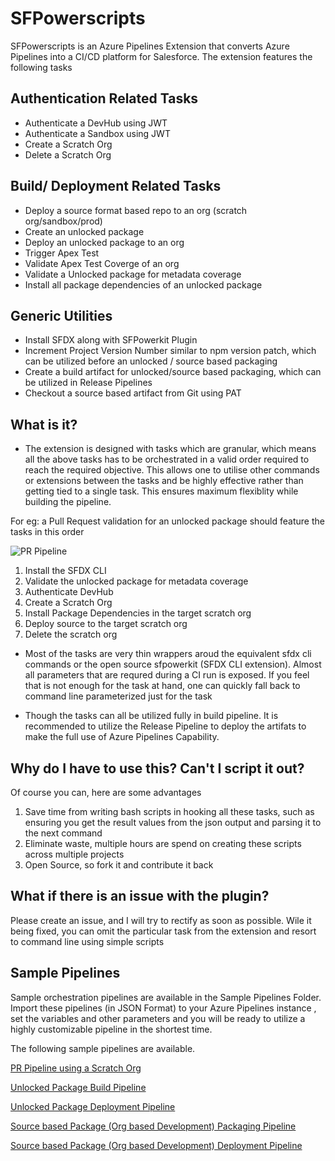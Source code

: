


# SFPowerscripts

SFPowerscripts is an Azure Pipelines Extension that converts Azure Pipelines into a CI/CD platform for Salesforce. The extension features the following tasks

## Authentication Related Tasks
 
 - Authenticate a DevHub using JWT
 - Authenticate a Sandbox using JWT
 - Create a Scratch Org
 - Delete a Scratch Org

## Build/ Deployment Related Tasks

 -  Deploy a source format based repo to an org (scratch org/sandbox/prod)
 -  Create an unlocked package
 -  Deploy an unlocked package to an org
 -  Trigger Apex Test
 -  Validate Apex Test Coverge of an org
 -  Validate a Unlocked package for metadata coverage
 -  Install all package dependencies of an unlocked package
 
## Generic Utilities

 
 - Install SFDX along with SFPowerkit Plugin
 - Increment Project Version Number similar to npm version patch, which can be utilized before an unlocked / source based packaging
 - Create a build artifact for unlocked/source based packaging, which can be utilized in Release Pipelines
 - Checkout a source based artifact from Git using PAT


## What is it?

- The extension is designed with tasks which are granular,  which means all the above tasks has to be orchestrated in a valid order required to reach the required objective.  This allows one to utilise other commands or extensions between the tasks and be highly effective rather than getting tied to a single task. This ensures maximum flexiblity while building the pipeline.

For eg: a Pull Request validation for an unlocked package  should feature the tasks in this order

![PR Pipeline](https://user-images.githubusercontent.com/15088656/64760201-78bfaf80-d57c-11e9-8dcb-81e6f820633a.PNG)

 1. Install the SFDX CLI
 2. Validate the unlocked package for metadata coverage
 3. Authenticate DevHub
 4. Create a Scratch Org
 5. Install Package Dependencies in the target scratch org
 6. Deploy source to the target scratch org
 7. Delete the scratch org

- Most of the tasks are very thin wrappers aroud the equivalent sfdx cli commands or the open source sfpowerkit (SFDX CLI extension). Almost all parameters that are requred during a CI run is exposed. If you feel that is not enough for the task at hand, one can quickly fall back to command line parameterized just for the task

- Though the tasks can all be utilized fully in build pipeline. It is recommended to utilize the Release Pipeline to deploy the artifats to make the full use of Azure Pipelines Capability.

## Why do I have to use this? Can't I script it out?

Of course you can, here are some advantages

1. Save time from writing bash scripts in hooking all these tasks, such as ensuring you get the result values from the json output and parsing it to the next command
2. Eliminate waste, multiple hours are spend on creating these scripts across multiple projects
3. Open Source, so fork it and contribute it back

## What if there is an issue with the plugin?

Please create an issue, and I will try to rectify as soon as possible. Wile it being fixed, you can omit the particular task from the extension and resort to command line using simple scripts

 ## Sample Pipelines

 Sample orchestration pipelines are available in the Sample Pipelines Folder. Import these pipelines (in JSON Format) to your Azure  Pipelines instance , set the variables and other parameters and you will be ready to utilize a highly customizable pipeline in the shortest time.
 
 The following sample pipelines are available. 
 
[PR Pipeline using a Scratch Org](https://github.com/azlamsalam/sfpowerscripts/blob/master/SamplePipelines/PR%20Source%20Format%20%5BScratch%20Orgs%5D%20using%20sfpowerscripts.json)
 
[Unlocked Package Build Pipeline](https://github.com/azlamsalam/sfpowerscripts/blob/master/SamplePipelines/Unlocked%20Package%20Build%20using%20sfpowerscript.json)

[Unlocked Package Deployment Pipeline](https://github.com/azlamsalam/sfpowerscripts/blob/master/SamplePipelines/Unlocked%20Packaged%20Deployment%20Pipeline%20using%20sfpowerscripts.json)

[Source based  Package (Org based Development) Packaging Pipeline](https://github.com/azlamsalam/sfpowerscripts/blob/master/SamplePipelines/Source%20Package%20Build%20using%20sfpowerscripts.json)

[Source based  Package (Org based Development) Deployment Pipeline](https://github.com/azlamsalam/sfpowerscripts/blob/master/SamplePipelines/Unlocked%20Packaged%20Deployment%20Pipeline%20using%20sfpowerscripts.json)


